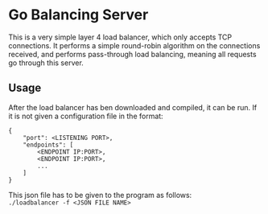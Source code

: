 # Go Balancing Server
This is a very simple layer 4 load balancer, which only accepts TCP connections.
It performs a simple round-robin algorithm on the connections received, and 
performs pass-through load balancing, meaning all requests go through this
server.

## Usage
After the load balancer has ben downloaded and compiled, it can be run. If it is
not given a configuration file in the format:  
```
{
    "port": <LISTENING PORT>,
    "endpoints": [
        <ENDPOINT IP:PORT>,
        <ENDPOINT IP:PORT>,
        ...
    ]
}
```
  
This json file has to be given to the program as follows:  
```./loadbalancer -f <JSON FILE NAME>```
